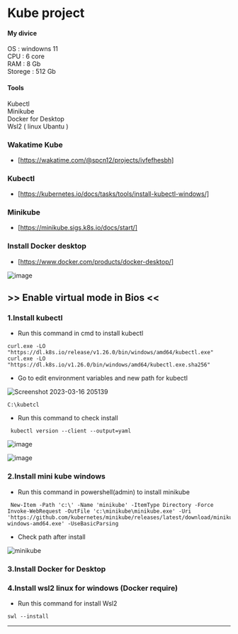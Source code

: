 
# Kube project     
#### My divice     
 OS : windowns 11      
 CPU : 6 core     
 RAM : 8 Gb          
 Storege : 512 Gb       
#### Tools     
 Kubectl     
 Minikube     
 Docker for Desktop       
 Wsl2 ( linux Ubantu )
 

### Wakatime Kube
 - [https://wakatime.com/@spcn12/projects/ivfefhesbh]    
      
### Kubectl
 - [https://kubernetes.io/docs/tasks/tools/install-kubectl-windows/]    
     
### Minikube
 - [https://minikube.sigs.k8s.io/docs/start/]    
### Install Docker desktop  
 - [https://www.docker.com/products/docker-desktop/]    
     
![image](https://user-images.githubusercontent.com/116998478/225642506-e6951c99-48c1-4bd3-95c4-8ce572f41ef3.png)    
        
        
## >> Enable virtual mode in Bios <<
         
### 1.Install kubectl
 - Run this command in cmd to install kubectl
```
curl.exe -LO "https://dl.k8s.io/release/v1.26.0/bin/windows/amd64/kubectl.exe"    
curl.exe -LO "https://dl.k8s.io/v1.26.0/bin/windows/amd64/kubectl.exe.sha256"
```
 - Go to edit environment variables and new path for kubectl    
      
![Screenshot 2023-03-16 205139](https://user-images.githubusercontent.com/116998478/225638655-b0735ff7-1f5f-442d-b9fe-a8ad5410f03e.png)    
```
C:\kubetcl
```
 - Run this command to check install
```
 kubectl version --client --output=yaml
```
           
![image](https://user-images.githubusercontent.com/116998478/225634675-2fe94ad1-30f7-439f-85e9-dd266dc4fd16.png)    
      
![image](https://user-images.githubusercontent.com/116998478/225642936-074fd6aa-1fcb-4daa-b586-499445097ba4.png)       


### 2.Install mini kube windows
 - Run this command in powershell(admin) to install minikube
```
 New-Item -Path 'c:\' -Name 'minikube' -ItemType Directory -Force
Invoke-WebRequest -OutFile 'c:\minikube\minikube.exe' -Uri 'https://github.com/kubernetes/minikube/releases/latest/download/minikube-windows-amd64.exe' -UseBasicParsing
```
 - Check path after install     
        
 ![minikube](https://user-images.githubusercontent.com/116998478/225668225-725ca1dc-d9cc-4e3c-b2cb-5b726dc6f0e9.png)

 ### 3.Install Docker for Desktop
 ### 4.Install wsl2 linux for windows (Docker require)
  - Run this command for install Wsl2
```
swl --install
```     
    
-----------------------------------------------------------------------------------------------------------------------------


 
